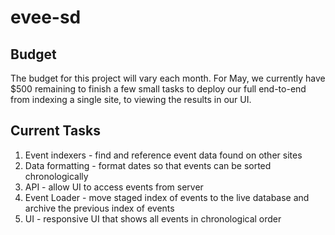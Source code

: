 # evee-sd

## Budget

The budget for this project will vary each month. For May, we currently have $500 remaining to finish a few small tasks to deploy our full end-to-end from indexing a single site, to viewing the results in our UI.
## Current Tasks

1. Event indexers - find and reference event data found on other sites
2. Data formatting - format dates so that events can be sorted chronologically
3. API - allow UI to access events from server
4. Event Loader - move staged index of events to the live database and archive the previous index of events
5. UI - responsive UI that shows all events in chronological order
